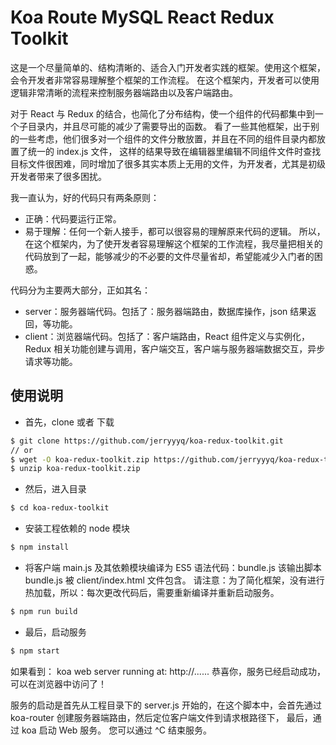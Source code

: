 # Koa Route MySQL React Redux Toolkit
这是一个尽量简单的、结构清晰的、适合入门开发者实践的框架。使用这个框架，会令开发者非常容易理解整个框架的工作流程。
在这个框架内，开发者可以使用逻辑非常清晰的流程来控制服务器端路由以及客户端路由。

对于 React 与 Redux 的结合，也简化了分布结构，使一个组件的代码都集中到一个子目录内，并且尽可能的减少了需要导出的函数。
看了一些其他框架，出于别的一些考虑，他们很多对一个组件的文件分散放置，并且在不同的组件目录内都放置了统一的 index.js 文件，
这样的结果导致在编辑器里编辑不同组件文件时查找目标文件很困难，同时增加了很多其实本质上无用的文件，为开发者，尤其是初级开发者带来了很多困扰。

我一直认为，好的代码只有两条原则：
*  正确：代码要运行正常。
*  易于理解：任何一个新人接手，都可以很容易的理解原来代码的逻辑。
所以，在这个框架内，为了使开发者容易理解这个框架的工作流程，我尽量把相关的代码放到了一起，能够减少的不必要的文件尽量省却，希望能减少入门者的困惑。

代码分为主要两大部分，正如其名：
*  server：服务器端代码。包括了：服务器端路由，数据库操作，json 结果返回，等功能。
*  client：浏览器端代码。包括了：客户端路由，React 组件定义与实例化，Redux 相关功能创建与调用，客户端交互，客户端与服务器端数据交互，异步请求等功能。

## 使用说明

* 首先，clone 或者 下载

```bash
$ git clone https://github.com/jerryyyq/koa-redux-toolkit.git
// or
$ wget -O koa-redux-toolkit.zip https://github.com/jerryyyq/koa-redux-toolkit/archive/master.zip
$ unzip koa-redux-toolkit.zip
```

* 然后，进入目录

```bash
$ cd koa-redux-toolkit
```

* 安装工程依赖的 node 模块

```bash
$ npm install
```

* 将客户端 main.js 及其依赖模块编译为 ES5 语法代码：bundle.js
该输出脚本 bundle.js 被 client/index.html 文件包含。
请注意：为了简化框架，没有进行热加载，所以：每次更改代码后，需要重新编译并重新启动服务。

```bash
$ npm run build
```

* 最后，启动服务

```bash
$ npm start
```

如果看到： koa web server running at: http://...... 恭喜你，服务已经启动成功，可以在浏览器中访问了！

服务的启动是首先从工程目录下的 server.js 开始的，在这个脚本中，会首先通过 koa-router 创建服务器端路由，然后定位客户端文件到请求根路径下，
最后，通过 koa 启动 Web 服务。
您可以通过 ^C 结束服务。



